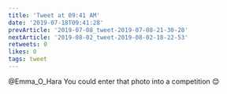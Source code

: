 ```yaml
---
title: 'Tweet at 09:41 AM'
date: '2019-07-18T09:41:28'
prevArticle: '2019-07-08_tweet-2019-07-08-21-30-28'
nextArticle: '2019-08-02_tweet-2019-08-02-18-22-53'
retweets: 0
likes: 0
tags: tweet
---
```

@Emma_O_Hara You could enter that photo into a competition 😊